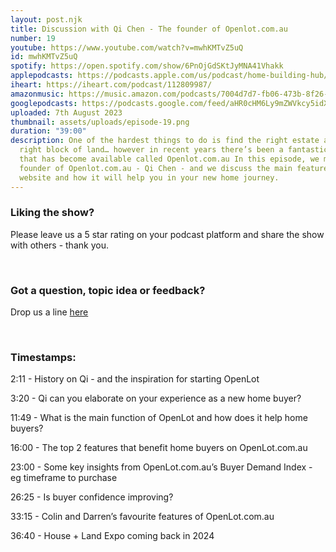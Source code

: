 ```yaml
---
layout: post.njk
title: Discussion with Qi Chen - The founder of Openlot.com.au
number: 19
youtube: https://www.youtube.com/watch?v=mwhKMTvZ5uQ
id: mwhKMTvZ5uQ
spotify: https://open.spotify.com/show/6PnOjGdSKtJyMNA41Vhakk
applepodcasts: https://podcasts.apple.com/us/podcast/home-building-hub/id1681936589
iheart: https://iheart.com/podcast/112809987/
amazonmusic: https://music.amazon.com/podcasts/7004d7d7-fb06-473b-8f26-8ce9992cac11
googlepodcasts: https://podcasts.google.com/feed/aHR0cHM6Ly9mZWVkcy5idXp6c3Byb3V0LmNvbS8yMTM5MTU1LnJzcw==
uploaded: 7th August 2023
thumbnail: assets/uploads/episode-19.png
duration: "39:00"
description: One of the hardest things to do is find the right estate and the
  right block of land… however in recent years there’s been a fantastic resource
  that has become available called Openlot.com.au In this episode, we meet the
  founder of Openlot.com.au - Qi Chen - and we discuss the main features of his
  website and how it will help you in your new home journey.
---
```

### Liking the show?

Please leave us a 5 star rating on your podcast platform and share the show with others - thank you.

<br>

### Got a question, topic idea or feedback?

Drop us a line <a href="/contact" id="contact-us" target="_blank">here</a>

<br>

### Timestamps:

2:11 - History on Qi - and the inspiration for starting OpenLot

3:20 - Qi can you elaborate on your experience as a new home buyer? 

11:49 - What is the main function of OpenLot and how does it help home buyers?

16:00 - The top 2 features that benefit home buyers on OpenLot.com.au 

23:00 - Some key insights from OpenLot.com.au’s Buyer Demand Index - eg timeframe to purchase

26:25 - Is buyer confidence improving? 

33:15 - Colin and Darren’s favourite features of OpenLot.com.au

36:40 - House + Land Expo coming back in 2024
